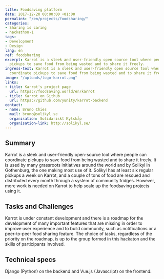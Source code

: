```yaml
---
title: Foodsaving platform
date: 2017-12-20 00:00:00 +01:00
permalink: "/en/projects/foodsharing/"
categories:
- Sharing is caring
- hackathon-1
tags:
- Development
- Design
lang: en
ref: foodsharing
excerpt: Karrot is a sleek and user-friendly open source tool where people can coordinate
  pickups to save food from being wasted and to share it freely.
ingress-text: Karrot is a sleek and user-friendly open source tool where people can
  coordinate pickups to save food from being wasted and to share it freely.
image: "/uploads/logo-karrot.png"
links:
- title: Karrot's project page
  url: https://foodsaving.world/en/karrot
- title: Karrot on Github
  url: https://github.com/yunity/karrot-backend
contact:
- name: Bruno Chies
  mail: bruno@solikyl.se
  organisation: Solidariskt Kylskåp
  organisation-link: http://solikyl.se/
---
```


## Summary
Karrot is a sleek and user-friendly open-source tool where people can coordinate pickups to save food from being wasted and to share it freely. It is used by many grassroots initiatives around the world and by Solikyl in Gothenburg, the one making most use of it. Solikyl has at least six regular pickups a week on Karrot, and a couple of tons of food are rescued and distributed every month through a system of community fridges. However, more work is needed on Karrot to help scale up the foodsaving projects using it.

## Tasks and Challenges
Karrot is under constant development and there is a roadmap for the development of many important features that are missing in order to improve user experience and to build community, such as notifications or a peer-to-peer food sharing feature. The choice of tasks, regardless of the priority on the roadmap, is up to the group formed in this hackaton and the skills of participants involved.

## Technical specs
Django (Python) on the backend and Vue.js (Javascript) on the frontend.
